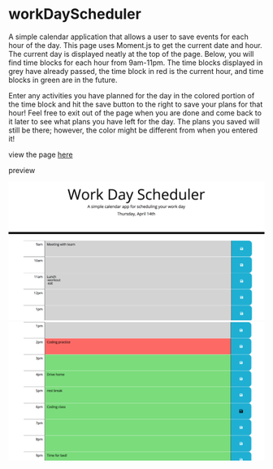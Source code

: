 # workDayScheduler
A simple calendar application that allows a user to save events for each hour of the day. This page uses Moment.js to get the current date and hour. The current day is displayed neatly at the top of the page. Below, you will find time blocks for each hour from 9am-11pm. The time blocks displayed in grey have already passed, the time block in red is the current hour, and time blocks in green are in the future.

Enter any activities you have planned for the day in the colored portion of the time block and hit the save button to the right to save your plans for that hour! Feel free to exit out of the page when you are done and come back to it later to see what plans you have left for the day. The plans you saved will still be there; however, the color might be different from when you entered it!

view the page <a href="https://cartaud.github.io/workDayScheduler/" target="_blank">here</a>

preview 

<img width="600px" src="https://github.com/cartaud/workDayScheduler/blob/main/assets/images/previewOne.png?raw=true" alt="page preview">

<img width="600px" src="https://github.com/cartaud/workDayScheduler/blob/main/assets/images/previewTwo.png?raw=true" alt="page preview">


